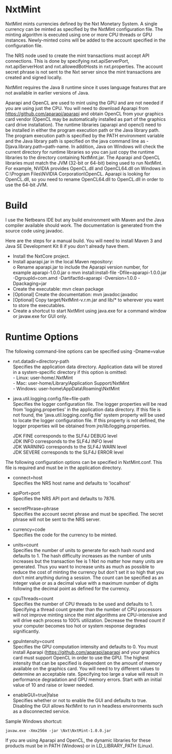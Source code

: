 NxtMint
=======

NxtMint mints currencies defined by the Nxt Monetary System.  A single currency can be minted as specified by the NxtMint configuration file.  The minting algorithm is executed using one or more CPU threads or GPU instances.  Newly-minted coins will be added to the account specified in the configuration file.     

The NRS node used to create the mint transactions must accept API connections.  This is done by specifying nxt.apiServerPort, nxt.apiServerHost and nxt.allowedBotHosts in nxt.properties.  The account secret phrase is not sent to the Nxt server since the mint transactions are created and signed locally.  

NxtMint requires the Java 8 runtime since it uses language features that are not available in earlier versions of Java.   

Aparapi and OpenCL are used to mint using the GPU and are not needed if you are using just the CPU.  You will need to download Aparapi from https://github.com/aparapi/aparapi and obtain OpenCL from your graphics card vendor (OpenCL may be automatically installed as part of the graphics card drive installation).  The runtime libraries (aparapi and opencl) need to be installed in either the program execution path or the Java library path.  The program execution path is specified by the PATH environment variable and the Java library path is specified on the java command line as -Djava.library.path=path-name.  In addition, Java on Windows will check the current directory for runtime libraries so you can just copy the runtime libraries to the directory containing NxtMint.jar.  The Aparapi and OpenCL libraries must match the JVM (32-bit or 64-bit) being used to run NxtMint.  For example, NVIDIA provides OpenCL.dll and OpenCL64.dll on Windows in C:\Program Files\NVIDIA Corporation\OpenCL.  Aparapi is looking for OpenCL.dll, so you need to rename OpenCL64.dll to OpenCL.dll in order to use the 64-bit JVM.   


Build
=====

I use the Netbeans IDE but any build environment with Maven and the Java compiler available should work.  The documentation is generated from the source code using javadoc.

Here are the steps for a manual build.  You will need to install Maven 3 and Java SE Development Kit 8 if you don't already have them.

  - Install the NxtCore project.    
  - Install aparapi.jar in the local Maven repository:      
      o Rename aparapi.jar to include the Aparapi version number, for example aparapi-1.0.0.jar
      o mvn install:install-file -Dfile=aparapi-1.0.0.jar -DgroupId=com.amd -DartifactId=aparapi -Dversion=1.0.0 -Dpackaging=jar         
  - Create the executable: mvn clean package    
  - [Optional] Create the documentation: mvn javadoc:javadoc    
  - [Optional] Copy target/NxtMint-v.r.m.jar and lib/* to wherever you want to store the executables.    
  - Create a shortcut to start NxtMint using java.exe for a command window or javaw.exe for GUI only.    


Runtime Options
===============

The following command-line options can be specified using -Dname=value

  - nxt.datadir=directory-path		
    Specifies the application data directory. Application data will be stored in a system-specific directory if this option is omitted:		
	    - Linux: user-home/.NxtMint	    
		- Mac: user-home/Library/Application Support/NxtMint    
		- Windows: user-home\AppData\Roaming\NxtMint	    
	
  - java.util.logging.config.file=file-path		
    Specifies the logger configuration file. The logger properties will be read from 'logging.properties' in the application data directory. If this file is not found, the 'java.util.logging.config.file' system property will be used to locate the logger configuration file. If this property is not defined, the logger properties will be obtained from jre/lib/logging.properties.
	
    JDK FINE corresponds to the SLF4J DEBUG level	
	JDK INFO corresponds to the SLF4J INFO level	
	JDK WARNING corresponds to the SLF4J WARN level		
	JDK SEVERE corresponds to the SLF4J ERROR level		

The following configuration options can be specified in NxtMint.conf.  This file is required and must be in the application directory.	

  - connect=host    
    Specifies the NRS host name and defaults to 'localhost'		
	
  - apiPort=port		
	Specifies the NRS API port and defaults to 7876.    
    
  - secretPhrase=phrase     
    Specifies the account secret phrase and must be specified.  The secret phrase will not be sent to the NRS server.   
    
  - currency=code      
    Specifies the code for the currency to be minted.       

  - units=count     
    Specifies the number of units to generate for each hash round and defaults to 1.  The hash difficulty increases as the number of units increases but the transaction fee is 1 Nxt no matter how many units are generated.  Thus you want to increase units as much as possible to reduce the cost of minting the currency but don't set it so high that you don't mint anything during a session.  The count can be specified as an integer value or as a decimal value with a maximum number of digits following the decimal point as defined for the currency.        
    
  - cpuThreads=count       
    Specifies the number of CPU threads to be used and defaults to 1.  Specifying a thread count greater than the number of CPU processors will not improve minting since the mint algorithms are CPU-intensive and will drive each process to 100% utilization.  Decrease the thread count if your computer becomes too hot or system response degrades significantly.     
    
  - gpuIntensity=count    
    Specifies the GPU computation intensity and defaults to 0.  You must install Aparapi (https://github.com/aparapi/aparapi and your graphics card must support OpenCL in order to use the GPU.  The highest intensity that can be specified is dependent on the amount of memory available on the graphics card.  You will need to try different values to determine an acceptable rate.  Specifying too large a value will result in performance degradation and GPU memory errors.  Start with an initial value of 10 and raise or lower needed.   
    
  - enableGUI=true|false      
    Specifies whether or not to enable the GUI and defaults to true.  Disabling the GUI allows NxtMint to run in headless environments such as a disconnected service.      
	
    
Sample Windows shortcut:	

	javaw.exe -Xmx256m -jar \Nxt\NxtMint-1.0.0.jar   


If you are using Aparapi and OpenCL, the dynamic libraries for these products must be in PATH (Windows) or in LD_LIBRARY_PATH (Linux).  

    